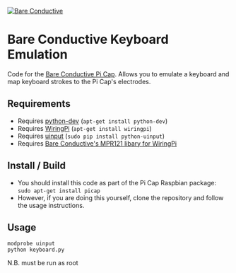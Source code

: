 [![Bare Conductive](http://bareconductive.com/assets/images/LOGO_256x106.png)](http://www.bareconductive.com/)

# Bare Conductive Keyboard Emulation

Code for the  [Bare Conductive Pi Cap](http://www.bareconductive.com/shop/pi-cap/). Allows you to emulate a keyboard and map keyboard strokes to the Pi Cap's electrodes.

## Requirements
* Requires [python-dev](https://www.python.org/) (`apt-get install python-dev`)
* Requires [WiringPi](http://wiringpi.com/) (`apt-get install wiringpi`)
* Requires [uinput](https://github.com/tuomasjjrasanen/python-uinput) (`sudo pip install python-uinput`)
* Requires [Bare Conductive's MPR121 libary for WiringPi](https://github.com/BareConductive/wiringpi-mpr121)

## Install / Build

* You should install this code as part of the Pi Cap Raspbian package: `sudo apt-get install picap`    
* However, if you are doing this yourself, clone the repository and follow the usage instructions.

## Usage
	
    modprobe uinput
    python keyboard.py

N.B. must be run as root    